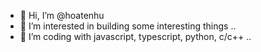 - 👋 Hi, I’m @hoatenhu
- 👀 I’m interested in building some interesting things ..
- 🌱 I’m coding with javascript, typescript, python, c/c++ ..
<!-- - 💞️ I’m looking to collaborate on ...
- 📫 How to reach me ... -->

<!---
hoatenhu/hoatenhu is a ✨ special ✨ repository because its `README.md` (this file) appears on your GitHub profile.
You can click the Preview link to take a look at your changes.
--->
